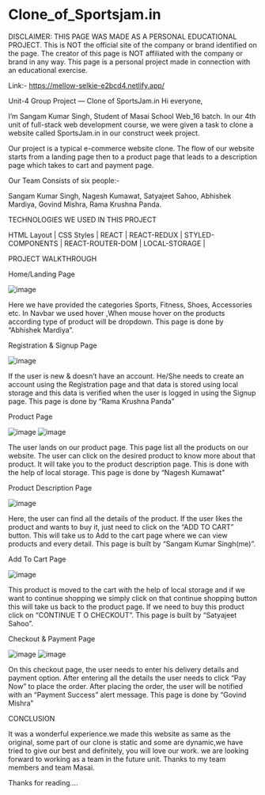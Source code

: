# Clone_of_Sportsjam.in

DISCLAIMER: THIS PAGE WAS MADE AS A PERSONAL EDUCATIONAL PROJECT. This is NOT the official site of the company or brand identified on the page. The creator of this page is NOT affiliated with the company or brand in any way. This page is a personal project made in connection with an educational exercise.


Link:- https://mellow-selkie-e2bcd4.netlify.app/

Unit-4 Group Project — Clone of SportsJam.in
Hi everyone,

I’m Sangam Kumar Singh, Student of Masai School Web_16 batch. In our 4th unit of full-stack web development course,
we were given a task to clone a website called SportsJam.in in our construct week project.

Our project is a typical e-commerce website clone. The flow of our website starts from a landing page then to a product 
page that leads to a description page which takes to cart and payment page.

Our Team Consists of six people:-

Sangam Kumar Singh,
Nagesh Kumawat,
Satyajeet Sahoo,
Abhishek Mardiya,
Govind Mishra,
Rama Krushna Panda.

TECHNOLOGIES WE USED IN THIS PROJECT

HTML Layout | CSS Styles | REACT | REACT-REDUX | STYLED-COMPONENTS | REACT-ROUTER-DOM | LOCAL-STORAGE |

PROJECT WALKTHROUGH

Home/Landing Page

![image](https://user-images.githubusercontent.com/99814514/170679115-32390b2b-9d68-4adf-b01b-4f6cc6e26632.png)



Here we have provided the categories Sports, Fitness, Shoes, Accessories etc. In Navbar we used hover ,When mouse hover
on the products according type of product will be dropdown. This page is done by “Abhishek Mardiya”.

Registration & Signup Page

![image](https://user-images.githubusercontent.com/99814514/170679930-b0c9c378-5f1c-4d69-8336-d970c8c4d7b4.png)


If the user is new & doesn’t have an account. He/She needs to create an account using the Registration page and that data is
stored using local storage and this data is verified when the user is logged in using the Signup page. This page is done by 
“Rama Krushna Panda”

Product Page

![image](https://user-images.githubusercontent.com/99814514/170679968-76b238b9-1959-482b-9bc2-b3e3601a7a55.png)
![image](https://user-images.githubusercontent.com/99814514/170680054-9c290f4f-bf74-4304-8c6f-9c618c2df578.png)



The user lands on our product page. This page list all the products on our website. The user can click on the desired product 
to know more about that product. It will take you to the product description page. This is done with the help of local storage.
This page is done by “Nagesh Kumawat”

Product Description Page

![image](https://user-images.githubusercontent.com/99814514/170680111-fd427ae8-201a-4cfc-bea4-67753beecc53.png)

Here, the user can find all the details of the product. If the user likes the product and wants to buy it, just need to 
click on the “ADD TO CART” button.
This will take us to Add to the cart page where we can view products and every detail. This page is built by “Sangam Kumar Singh(me)”.

Add To Cart Page

![image](https://user-images.githubusercontent.com/99814514/170680142-900b16ae-fcaa-49d0-a7f5-cc2d926c3477.png)


This product is moved to the cart with the help of local storage and if we want to continue shopping we simply click 
on that continue shopping button this will take us back to the product page. If we need to buy this product click on “CONTINUE T
O CHECKOUT”. This page is built by “Satyajeet Sahoo”.

Checkout & Payment Page

![image](https://user-images.githubusercontent.com/99814514/170680191-0e4c9407-e367-4cd7-b0f6-8f97dd5ad447.png)
![image](https://user-images.githubusercontent.com/99814514/170680243-000d211b-13ef-4ef9-bb2a-4cfbf1291ab6.png)


On this checkout page, the user needs to enter his delivery details and payment option. After entering all the details 
the user needs to click “Pay Now” to place the order. After placing the order, the user will be notified with an 
“Payment Success” alert message. This page is done by “Govind Mishra”

CONCLUSION

It was a wonderful experience.we made this website as same as the original, some part of our clone is static and some are 
dynamic,we have tried to give our best and definitely, you will love our work. we are looking forward to working as 
a team in the future unit. Thanks to my team members and team Masai.

Thanks for reading….

